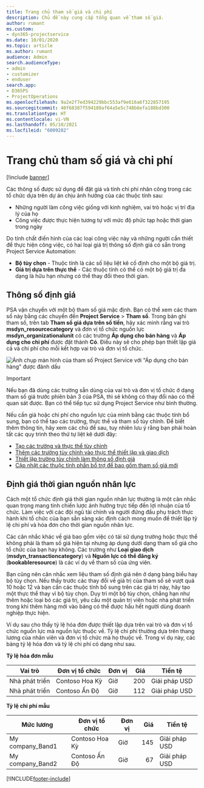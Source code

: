```yaml
---
title: Trang chủ tham số giá và chi phí
description: Chủ đề này cung cấp tổng quan về tham số giá.
author: rumant
ms.custom:
- dyn365-projectservice
ms.date: 10/01/2020
ms.topic: article
ms.author: rumant
audience: Admin
search.audienceType:
- admin
- customizer
- enduser
search.app:
- D365PS
- ProjectOperations
ms.openlocfilehash: 9a2e2f7ed394229bbc553af9e616a6f322857195
ms.sourcegitcommit: 40f68387f594180af64a5e5c748b6efa188bd300
ms.translationtype: HT
ms.contentlocale: vi-VN
ms.lasthandoff: 05/10/2021
ms.locfileid: "6009282"
---
```

# <a name="pricing-and-costing-dimensions-home-page"></a>Trang chủ tham số giá và chi phí

[!include [banner](../includes/psa-now-project-operations.md)]

Các thông số được sử dụng để đặt giá và tính chi phí nhân công trong các tổ chức dựa trên dự án chịu ảnh hưởng của các thuộc tính sau:

- Những người làm công việc giống với kinh nghiệm, vai trò hoặc vị trí địa lý của họ
- Công việc được thực hiện tương tự với mức độ phức tạp hoặc thời gian trong ngày

Do tính chất điển hình của các loại công việc này và những người cần thiết để thực hiện công việc, có hai loại giá trị thông số định giá có sẵn trong Project Service Automation: 

- **Bộ tùy chọn** - Thuộc tính là các số liệu liệt kê cố định cho một bộ giá trị.
- **Giá trị dựa trên thực thể** - Các thuộc tính có thể có một bộ giá trị đa dạng là hữu hạn nhưng có thể thay đổi theo thời gian.

## <a name="pricing-dimensions"></a>Thông số định giá

PSA vận chuyển với một bộ tham số giá mặc định. Bạn có thể xem các tham số này bằng các chuyển đến **Project Service** > **Tham số**. Trong bản ghi tham số, trên tab **Tham số giá dựa trên số tiền**, hãy xác minh rằng vai trò **msdyn_resourcecategory** và đơn vị tổ chức nguồn lực **msdyn_organizationalunit** có các trường **Áp dụng cho bán hàng** và **Áp dụng cho chi phí** được đặt thành **Có**. Điều này sẽ cho phép bạn thiết lập giá cả và chi phí cho mỗi kết hợp vai trò và đơn vị tổ chức.

![Ảnh chụp màn hình của tham số Project Service với "Áp dụng cho bán hàng" được đánh dấu](media/PS-OOB-parameters.png)

> [!IMPORTANT]
> Nếu bạn đã dùng các trường sẵn dùng của vai trò và đơn vị tổ chức ở dạng tham số giá trước phiên bản 3 của PSA, thì sẽ không có thay đổi nào có thể quan sát được. Bạn có thể tiếp tục sử dụng Project Service như bình thường. 

Nếu cần giá hoặc chi phí cho nguồn lực của mình bằng các thuộc tính bổ sung, bạn có thể tạo các trường, thực thể và tham số tùy chỉnh. Để biết thêm thông tin, hãy xem các chủ đề sau, tuy nhiên lưu ý rằng bạn phải hoàn tất các quy trình theo thứ tự liệt kê dưới đây:

- [Tạo các trường và thực thể tùy chỉnh](create-custom-fields-entities.md)
- [Thêm các trường tùy chỉnh vào thực thể thiết lập và giao dịch](field-references.md)
- [Thiết lập trường tùy chỉnh làm thông số định giá ](set-up-pricing-dimensions.md)
- [Cập nhật các thuộc tính phần bổ trợ để bao gồm tham số giá mới](update-plug-in-attributes.md)

## <a name="pricing-human-resource-time"></a>Định giá thời gian nguồn nhân lực
Cách một tổ chức định giá thời gian nguồn nhân lực thường là một cân nhắc quan trọng mang tính chiến lược ảnh hưởng trực tiếp đến lợi nhuận của tổ chức. Làm việc với các đội ngũ tài chính và người đứng đầu phụ trách thực hành khi tổ chức của bạn sẵn sàng xác định cách mong muốn để thiết lập tỷ lệ chi phí và hóa đơn cho thời gian nguồn nhân lực.

Các cân nhắc khác về giá bao gồm việc có tái sử dụng trường hoặc thực thể không phải là tham số giá hiện tại nhưng áp dụng dưới dạng tham số giá cho tổ chức của bạn hay không. Các trường như **Loại giao dịch** (**msdyn_transactioncategory**) và **Nguồn lực có thể đăng ký** (**bookableresource**) là các ví dụ về tham số của ứng viên. 

Bạn cũng nên cân nhắc xem liệu tham số định giá nên ở dạng bảng biểu hay bộ tùy chọn. Nếu thấy trước các thay đổi về giá trị của tham số sẽ vượt quá 10 hoặc 12 và bạn cần các thuộc tính bổ sung trên các giá trị này, hãy tạo một thực thể thay vì bộ tùy chọn. Duy trì một bộ tùy chọn, chẳng hạn như thêm hoặc loại bỏ các giá trị, yêu cầu một quản trị viên hoặc nhà phát triển trong khi thêm hàng mới vào bảng có thể được hầu hết người dùng doanh nghiệp thực hiện.

Ví dụ sau cho thấy tỷ lệ hóa đơn được thiết lập dựa trên vai trò và đơn vị tổ chức nguồn lực mà nguồn lực thuộc về. Tỷ lệ chi phí thường dựa trên thang lương của nhân viên và đơn vị tổ chức mà họ thuộc về. Trong ví dụ này, các bảng tỷ lệ hóa đơn và tỷ lệ chi phí có dạng như sau.

**Tỷ lệ hóa đơn mẫu**

| Vai trò        | Đơn vị tổ chức    |Đơn vị      |Giá      |Tiền tệ  |
| ------------|-------------|----------|----------:|----------|
| Nhà phát triển   | Contoso Hoa Kỳ  |Giờ | 200|Giải pháp USD     |
| Nhà phát triển   | Contoso Ấn Độ |Giờ|   112|Giải pháp USD     |


**Tỷ lệ chi phí mẫu**

| Mức lương     | Đơn vị tổ chức    |Đơn vị      |Giá      |Tiền tệ  |
| ----------------|-------------|----------|----------:|----------|
| My company_Band1 | Contoso Hoa Kỳ  |Giờ | 145|Giải pháp USD     |
| My company_Band2 | Contoso Ấn Độ |Giờ|   67|Giải pháp USD     |


[!INCLUDE[footer-include](../includes/footer-banner.md)]